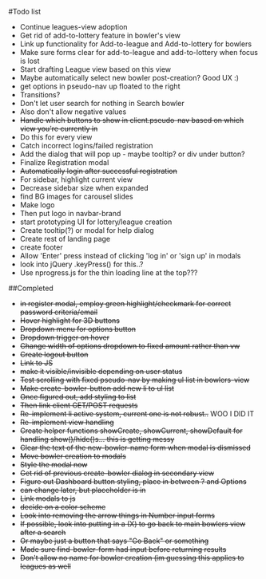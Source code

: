 #Todo list
+ Continue leagues-view adoption
+ Get rid of add-to-lottery feature in bowler's view
+ Link up functionality for Add-to-league and Add-to-lottery for bowlers
+ Make sure forms clear for add-to-league and add-to-lottery when focus is lost
+ Start drafting League view based on this view
+ Maybe automatically select new bowler post-creation? Good UX :)
+ get options in pseudo-nav up floated to the right
+ Transitions?
+ Don't let user search for nothing in Search bowler
 + Also don't allow negative values
+ ~~Handle which buttons to show in client.pseudo-nav based on which view you're currently in~~
 + Do this for every view
+ Catch incorrect logins/failed registration
 + Add the dialog that will pop up - maybe tooltip? or div under button?
+ Finalize Registration modal
 + ~~Automatically login after successful registration~~
+ For sidebar, highlight current view
+ Decrease sidebar size when expanded
+ find BG images for carousel slides
+ Make logo
 + Then put logo in navbar-brand
+ start prototyping UI for lottery/league creation
+ Create tooltip(?) or modal for help dialog
+ Create rest of landing page
+ create footer
+ Allow 'Enter' press instead of clicking 'log in' or 'sign up' in modals
 + look into jQuery .keyPress() for this..?
+ Use nprogress.js for the thin loading line at the top???
 
##Completed
+ ~~in register modal, employ green highlight/checkmark for correct password criteria/email~~
+ ~~Hover highlight for 3D buttons~~
+ ~~Dropdown menu for options button~~
+ ~~Dropdown trigger on hover~~
+ ~~Change width of options dropdown to fixed amount rather than vw~~
+ ~~Create logout button~~
 + ~~Link to JS~~
 + ~~make it visible/invisible depending on user status~~
+ ~~Test scrolling with fixed pseudo-nav by making ul list in bowlers-view~~
 + ~~Make create-bowler-button add new li to ul list~~
 + ~~Once figured out, add styling to list~~
 + ~~Then link client GET/POST requests~~
+ ~~Re-implement li active system, current one is not robust..~~ WOO I DID IT
+ ~~Re-implement view handling~~
+ ~~Create helper functions showCreate, showCurrent, showDefault for handling show()/hide()s... this is getting messy~~
+ ~~Clear the text of the new-bowler-name form when modal is dismissed~~
+ ~~Move bowler creation to modals~~
 + ~~Style the modal now~~
+ ~~Get rid of previous create-bowler dialog in secondary view~~
+ ~~Figure out Dashboard button styling, place in between ? and Options~~
 + ~~can change later, but placeholder is in~~
+ ~~Link modals to js~~
+ ~~decide on a color scheme~~
+ ~~Look into removing the arrow things in Number input forms~~
 + ~~If possible, look into putting in a (X) to go back to main bowlers view after a search~~
 + ~~Or maybe just a button that says "Go Back" or something~~
+ ~~Made sure find-bowler-form had input before returning results~~
+ ~~Don't allow no name for bowler creation (im guessing this applies to leagues as well~~